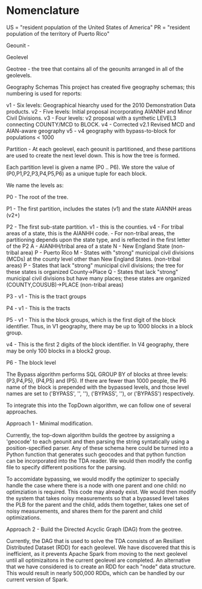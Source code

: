 Nomenclature
============
US = "resident population of the United States of America"
PR = "resident population of the territory of Puerto Rico"

Geounit -

Geolevel

Geotree - the tree that contains all of the geounits arranged in all of the geolevels.

Geography Schemas
 This project has created five geography schemas; this numbering is used for reports:

v1 - Six levels: Geographical hiearchy used for the 2010 Demonstration Data products.
v2 - Five levels: Initial proposal incorporating AIANNH and Minor Civil Divisions.
v3 - Four levels: v2 proposal with a synthetic LEVEL3 connecting COUNTY/MCD to BLOCK.
v4 - Corrected v2.1 Revised MCD and AIAN-aware geography
v5 - v4 geography with bypass-to-block for populations < 1000

Partition - At each geolevel, each geounit is partitioned,
and these partitions are used to create the next level down.
This is how the tree is formed.

Each partition level is given a name (P0 .. P6).
We store the value of (P0,P1,P2,P3,P4,P5,P6) as a unique tuple for each block. 

We name the levels as:

P0 - The root of the tree.

P1 - The first partition, includes the states (v1) and the state AIANNH areas (v2+)

P2 - The first sub-state partition.
   v1 - this is the counties.
   v4 - For tribal areas of a state, this is the AIANHH code.
      - For non-tribal areas, the partitioning depends upon the state type, and is reflected in the first letter of the P2
  A - AIANHH/tribal area of a state
  N - New England State (non-tribal area)
  P - Puerto Rico
  M - States with "strong" municipal civil divisions (MCDs) at the county level other than New England States. (non-tribal areas)
  P - States that lack "strong" municipal civil divisions; the tree for these states is organized County->Place
  Q - States that lack "strong" municipal civil divisions but have many places;
      these states are organized (COUNTY,COUSUB)->PLACE (non-tribal areas)

P3 -
   v1 - This is the tract groups

P4 -
   v1 - This is the tracts

P5 -
   v1 - This is the block groups, which is the first digit of the block identifier.
   Thus, in V1 geography, there may be up to 1000 blocks in a block group.
   
   v4 - This is the first 2 digits of the block identifier. In V4 geography, there may be only 100 blocks in a block2 group.

P6 - The block level

The Bypass algorithm performs SQL GROUP BY of blocks at three levels: (P3,P4,P5), (P4,P5) and (P5).
If there are fewer than 1000 people, the P6 name of the block is prepended with the bypassed levels,
and those level names are set to ('BYPASS', '', ''),  ('BYPASS', ''), or ('BYPASS') respectively.

To integrate this into the TopDown algorithm, we can follow one of several approaches.

Approach 1 - Minimal modification.

  Currently, the top-down algorithm builds the geotree by assigning a
  'geocode' to each geounit and then parsing the string syntatically
  using a position-specified parser. Any of these schema here could be
  turned into a Python function that generates such geocodes and that
  python function can be incorporated into the TDA reader. We would
  then modify the config file to specify different positions for the
  parsing.

  To accomidate bypassing, we would modify the optimizer to specially
  handle the case where there is a node with one parent and one child:
  no optimziation is required. This code may already exist. We would
  then modify the system that takes noisy measurements so that a
  bypassed level takes the PLB for the parent and the child, adds them
  together, takes one set of noisy measurements, and shares them for
  the parent and child optimizations.

Approach 2 - Build the Directed Acyclic Graph (DAG) from the geotree.

  Currently, the DAG that is used to solve the TDA consists of an
  Resiliant Distributed Dataset (RDD) for each geolevel. We have
  discovered that this is inefficient, as it prevents Apache Spark
  from moving to the next geolevel until all optimizaitons in the
  current geolevel are completed. An alternative that we have
  considered is to create an RDD for each "node" data structure. This
  would result in nearly 500,000 RDDs, which can be handled by our
  current version of Spark.





